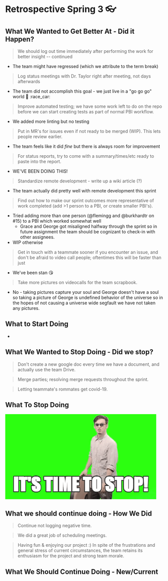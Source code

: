 # Retrospective Spring 3 :eyeglasses: 

## What We Wanted to Get Better At - Did it Happen?
> We should log out time immediately after performing the work for better insight -- continued
* The team might have regressed (which we attribute to the term break)

> Log status meetings with Dr. Taylor right after meeting, not days afterwards
* The team did not accomplish this goal - we just live in a "go go go" world :shrug: :race_car: 

> Improve automated testing; we have some work left to do on the repo before we can start creating tests as part of normal PBI workflow.
* We added more linting but no testing

> Put in MR's for issues even if not ready to be merged (WIP). This lets people review earlier.
* The team feels like it did _fine_ but there is always room for improvement

> For status reports, try to come with a summary/times/etc ready to paste into the report.
* WE'VE BEEN DOING THIS!

> Standardize remote development - write up a wiki article (?)
* The team actually did pretty well with remote development this sprint

> Find out how to make our sprint outcomes more representative of work completed (add >1 person to a PBI, or create smaller PBI's).
* Tried adding more than one person (@flemingg and @burkhardtr on #15) to a PBI which worked somewhat well
    * Grace and George got misaligned halfway through the sprint so in future assignment the team should be cognizant to check-in with other assignees.
* WIP otherwise

> Get in touch with a teammate sooner if you encounter an issue, and don't be afraid to video call people; oftentimes this will be faster than just 
* We've been stan :kissing_heart: 

> Take more pictures on videocalls for the team scrapbook.
* No - taking pictures capture your soul and George doesn't have a soul so taking a picture of George is undefined behavior of the universe so in the hopes of not causing a universe wide segfault we have not taken any pictures.

## What to Start Doing
* 

## What We Wanted to Stop Doing - Did we stop?
> Don't create a new google doc every time we have a document, and actually use the team Drive.

> Merge parties; resolving merge requests throughout the sprint.

> Letting teammate's rommates get covid-19.

## What To Stop Doing

![f3c](uploads/e3afddae7c656569fb024f5dea4ed7ca/f3c.gif)

## What we should continue doing - How We Did
> Continue not logging negative time.

> We did a great job of scheduling meetings.

> Having fun & enjoying our project :) In spite of the frustrations and general stress of current circumstances, the team retains its enthusiasm for the project and strong team morale.

## What We Should Continue Doing - New/Current
